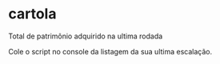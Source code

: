 # cartola
Total de patrimônio adquirido na ultima rodada

Cole o script no console da listagem da sua ultima escalação.
